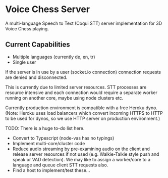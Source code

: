# Voice Chess Server

A multi-language Speech to Text (Coqui STT) server implementation for 3D Voice Chess playing.

## Current Capabilities

- Multiple languages (currently de, en, tr)
- Single user

If the server is in use by a user (socket.io connection) connection requests are denied and disconnected.

This is currently due to limited server resources. STT processes are resource intensive and each connection would require a separate worker running on another core, maybe using node clusters etc.

Currently production environment is compatible with a free Heroku dyno. (Note: Heroku uses load balancers which convert incoming HTTPS to HTTP to be used for dynos, so we use HTTP server on production environment.)

TODO: There is a huge to-do list here.

- Convert to Typescript (node-vas has no typings)
- Implement multi-core/cluster code
- Reduce audio streaming by pre-examining audio on the client and release server resources if not used (e.g. Walkie-Talkie style push and speak or VAD detection). We may like to assign a worker/core to a language and queue client STT requests also.
- Find a host to implement/test these...
